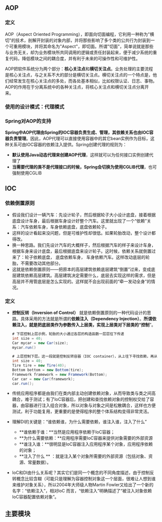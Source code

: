 ## AOP

### 定义

AOP（Aspect Oriented Programming），即面向切面编程，它利用一种称为"横切"的技术，剖解开封装的对象内部，并将那些影响了多个类的公共行为封装到一个可重用模块，并将其命名为"Aspect"，即切面。所谓"切面"，简单说就是那些与业务无关，却为业务模块所共同调用的逻辑或责任封装起来，便于减少系统的重复代码，降低模块之间的耦合度，并有利于未来的可操作性和可维护性。

AOP把软件系统分为两个部分：**核心关注点**和**横切关注点**。业务处理的主要流程是核心关注点，与之关系不大的部分是横切关注点。横切关注点的一个特点是，他们经常发生在核心关注点的多处，而各处基本相似，比如权限认证、日志、事物。AOP的作用在于分离系统中的各种关注点，将核心关注点和横切关注点分离开来。

### 使用的设计模式：代理模式

### Spring对AOP的支持

**Spring中AOP代理由Spring的IOC容器负责生成、管理，其依赖关系也由IOC容器负责管理**。因此，AOP代理可以直接使用容器中的其它bean实例作为目标，这种关系可由IOC容器的依赖注入提供。Spring创建代理的规则为：

* **默认使用Java动态代理来创建AOP代理**，这样就可以为任何接口实例创建代理了
* **当需要代理的类不是代理接口的时候，Spring会切换为使用CGLIB代理**，也可强制使用CGLIB

## IOC

### 依赖倒置原则

* 假设我们设计一辆汽车：先设计轮子，然后根据轮子大小设计底盘，接着根据底盘设计车身，最后根据车身设计好整个汽车。这里就出现了一个“依赖”关系：汽车依赖车身，车身依赖底盘，底盘依赖轮子。
* 这样的设计看起来没问题，但是可维护性却很低。如果轮胎改动，整个设计都得改。
* 换一种思路。我们先设计汽车的大概样子，然后根据汽车的样子来设计车身，根据车身来设计底盘，最后根据底盘来设计轮子。这时候，依赖关系就倒置过来了：轮子依赖底盘， 底盘依赖车身， 车身依赖汽车。这样改动底层的轮胎，不需要改动其他部分。
* 这就是依赖倒置原则——把原本的高层建筑依赖底层建筑“倒置”过来，变成底层建筑依赖高层建筑。高层建筑决定需要什么，底层去实现这样的需求，但是高层并不用管底层是怎么实现的。这样就不会出现前面的“牵一发动全身”的情况。

### 定义

* **控制反转（Inversion of Control）** 就是依赖倒置原则的一种代码设计的思路。具体采用的方法就是所谓的**依赖注入（Dependency Injection）**。**所谓依赖注入，就是把底层类作为参数传入上层类，实现上层类对下层类的“控制**”。

  ``` java
  # 下层控制上层示例，轮胎的大小通过各层的构造函数一层层往下传递
  int size = 40;
  Car mycar = new Car(size);
  mycar.run()
      
  # 上层控制下层。这一段就是控制反转容器（IOC container），从上往下寻找依赖，再从底层往事一步步实例化注入到所需的对象中
  int size = 40;
  Tire tire = new Tire(40);
  Bottom bottom = new Bottom(tire);
  Framework framework = new Framework(Bottom);
  Car car = new Car(framework);
  car.run();
  ```

* 传统应用程序都是由我们在类内部主动创建依赖对象，从而导致类与类之间高耦合，难于测试；有了IoC容器后，把创建和查找依赖对象的控制权交给了容器，由容器进行注入组合对象，所以对象与对象之间是松散耦合，这样也方便测试，利于功能复用，更重要的是使得程序的整个体系结构变得非常灵活。

* 理解DI的关键是：“谁依赖谁，为什么需要依赖，谁注入谁，注入了什么”

  * **谁依赖于谁：**当然是应用程序依赖于IoC容器；
  * **为什么需要依赖：**应用程序需要IoC容器来提供对象需要的外部资源
  * **谁注入谁：**很明显是IoC容器注入应用程序某个对象，应用程序依赖的对象；
  * **注入了什么 ** ：就是注入某个对象所需要的外部资源（包括对象、资源、常量数据）。

* IoC和DI由什么关系呢？其实它们是同一个概念的不同角度描述，由于控制反转概念比较含糊（可能只是理解为容器控制对象这一个层面，很难让人想到谁来维护对象关系），所以2004年大师级人物Martin Fowler又给出了一个新的名字：“依赖注入”，相对IoC 而言，“依赖注入”明确描述了“被注入对象依赖IoC容器配置依赖对象”。

   



## 主要模块

